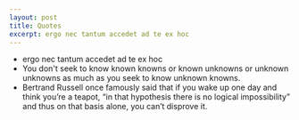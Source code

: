 ```yaml
---
layout: post
title: Quotes
excerpt: ergo nec tantum accedet ad te ex hoc
---
```


* ergo nec tantum accedet ad te ex hoc
* You don't seek to know known knowns or known unknowns or unknown unknowns as much as you seek to know unknown knowns.
* Bertrand Russell once famously said that if you wake up one day and think you’re a teapot, “in that hypothesis there is no logical impossibility” and thus on that basis alone, you can’t disprove it.
